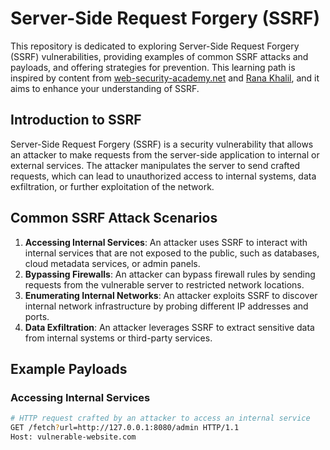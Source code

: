 # Server-Side Request Forgery (SSRF)

This repository is dedicated to exploring Server-Side Request Forgery (SSRF) vulnerabilities, providing examples of common SSRF attacks and payloads, and offering strategies for prevention. This learning path is inspired by content from [web-security-academy.net](https://portswigger.net/web-security) and [Rana Khalil](https://ranakhalil.com/), and it aims to enhance your understanding of SSRF.

## Introduction to SSRF

Server-Side Request Forgery (SSRF) is a security vulnerability that allows an attacker to make requests from the server-side application to internal or external services. The attacker manipulates the server to send crafted requests, which can lead to unauthorized access to internal systems, data exfiltration, or further exploitation of the network.

## Common SSRF Attack Scenarios

1. **Accessing Internal Services**: An attacker uses SSRF to interact with internal services that are not exposed to the public, such as databases, cloud metadata services, or admin panels.
2. **Bypassing Firewalls**: An attacker can bypass firewall rules by sending requests from the vulnerable server to restricted network locations.
3. **Enumerating Internal Networks**: An attacker exploits SSRF to discover internal network infrastructure by probing different IP addresses and ports.
4. **Data Exfiltration**: An attacker leverages SSRF to extract sensitive data from internal systems or third-party services.

## Example Payloads

### Accessing Internal Services

```bash
# HTTP request crafted by an attacker to access an internal service
GET /fetch?url=http://127.0.0.1:8080/admin HTTP/1.1
Host: vulnerable-website.com
```
